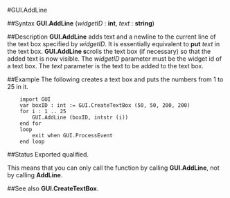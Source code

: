 
#GUI.AddLine

##Syntax
**GUI.AddLine** (_widgetID_ : **int**, _text_ : **string**)


##Description
**GUI.AddLine** adds text and a newline to the current line of the text box specified by _widgetID_. It is essentially equivalent to **put** _text_ in the text box. **GUI.AddLine s**crolls the text box (if necessary) so that the added text is now visible. The _widgetID_ parameter must be the widget id of a text box. The _text_ parameter is the text to be added to the text box.


##Example
The following creates a text box and puts the numbers from 1 to 25 in it.



        import GUI
        var boxID : int := GUI.CreateTextBox (50, 50, 200, 200)
        for i : 1 .. 25
            GUI.AddLine (boxID, intstr (i))
        end for
        loop
            exit when GUI.ProcessEvent
        end loop
##Status
Exported qualified.

This means that you can only call the function by calling **GUI.AddLine**, not by calling **AddLine**.


##See also
**GUI.CreateTextBox**.

